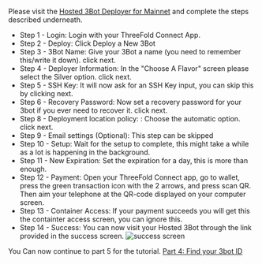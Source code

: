 

Please visit the [Hosted 3Bot Deployer for Mainnet](https://deploy3bot.testnet.grid.tf/auth/login?next_url=/) and complete the steps described underneath.

- Step 1 - Login: Login with your ThreeFold Connect App.
- Step 2 - Deploy: Click Deploy a New 3Bot
- Step 3 - 3Bot Name: Give your 3Bot a name (you need to remember this/write it down). click next.
- Step 4 - Deployer Information: In the "Choose A Flavor" screen please select the Silver option. click next.
- Step 5 - SSH Key: It will now ask for an SSH Key input, you can skip this by clicking next.
- Step 6 - Recovery Password: Now set a recovery password for your 3bot if you ever need to recover it. click next.
- Step 8 - Deployment location policy: : Choose the automatic option. click next.
- Step 9 - Email settings (Optional): This step can be skipped
- Step 10 - Setup: Wait for the setup to complete, this might take a while as a lot is happening in the background.
- Step 11 - New Expiration: Set the expiration for a day, this is more than enough.
- Step 12 - Payment: Open your ThreeFold Connect app, go to wallet, press the green transaction icon with the 2 arrows, and press scan QR. Then aim your telephone at the QR-code displayed on your computer screen. 
- Step 13 - Container Access: If your payment succeeds you will get this the containter access screen, you can ignore this.
- Step 14 - Success: You can now visit your Hosted 3Bot through the link provided in the success screen.
![success screen](success.png)

You Can now continue to part 5 for the tutorial.
[Part 4: Find your 3bot ID](finding_3bot_id.md)